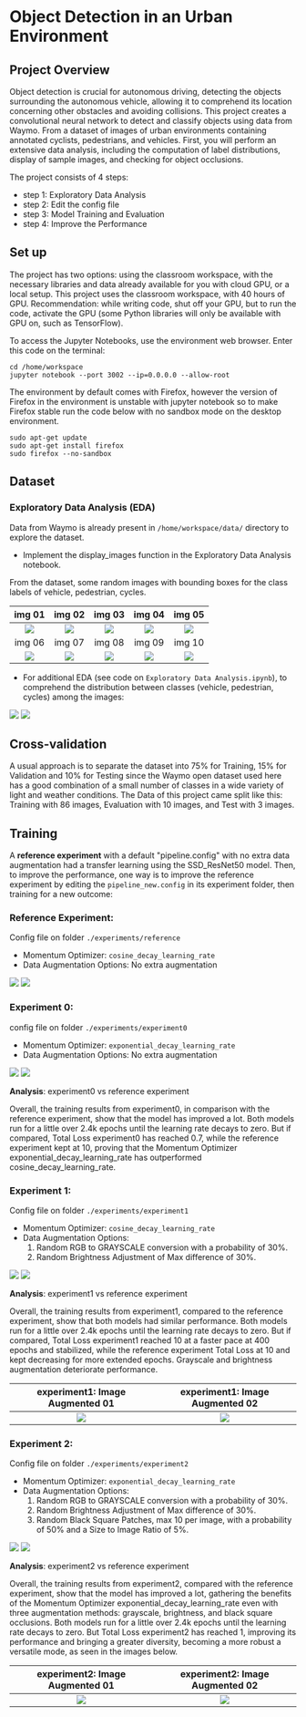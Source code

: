 # Object Detection in an Urban Environment

## Project Overview
Object detection is crucial for autonomous driving, detecting the objects surrounding the autonomous vehicle, allowing it to comprehend its location concerning other obstacles and avoiding collisions. This project creates a convolutional neural network to detect and classify objects using data from Waymo. From a dataset of images of urban environments containing annotated cyclists, pedestrians, and vehicles.
First, you will perform an extensive data analysis, including the computation of label distributions, display of sample images, and checking for object occlusions.

The project consists of 4 steps:
- step 1: Exploratory Data Analysis
- step 2: Edit the config file
- step 3: Model Training and Evaluation
- step 4: Improve the Performance

## Set up
The project has two options: using the classroom workspace, with the necessary libraries and data already available for you with cloud GPU, or a local setup. This project uses the classroom workspace, with 40 hours of GPU. Recommendation: while writing code, shut off your GPU, but to run the code, activate the GPU (some Python libraries will only be available with GPU on, such as TensorFlow).


To access the Jupyter Notebooks, use the environment web browser. Enter this code on the terminal:
```
cd /home/workspace
jupyter notebook --port 3002 --ip=0.0.0.0 --allow-root
```

The environment by default comes with Firefox, however the version of Firefox in the environment is unstable with jupyter notebook so to make Firefox stable run the code below with no sandbox mode on the desktop environment.
```
sudo apt-get update
sudo apt-get install firefox
sudo firefox --no-sandbox
```

## Dataset
### Exploratory Data Analysis (EDA)
Data from Waymo is already present in ``/home/workspace/data/`` directory to explore the dataset.
- Implement the display_images function in the Exploratory Data Analysis notebook.

From the dataset, some random images with bounding boxes for the class labels of vehicle, pedestrian, cycles.

| img 01                       | img 02                       | img 03                       | img 04                       | img 05                       |
|:----------------------------:|:----------------------------:|:----------------------------:|:----------------------------:|:----------------------------:|
| <img src="/img/img_01.png"/> | <img src="/img/img_02.png"/> | <img src="/img/img_03.png"/> | <img src="/img/img_04.png"/> | <img src="/img/img_05.png"/> |
| img 06                       | img 07                       | img 08                       | img 09                       | img 10                       |
| <img src="/img/img_06.png"/> | <img src="/img/img_07.png"/> | <img src="/img/img_08.png"/> | <img src="/img/img_09.png"/> | <img src="/img/img_10.png"/> |

- For additional EDA (see code on ``Exploratory Data Analysis.ipynb``), to comprehend the distribution between classes (vehicle, pedestrian, cycles) among the images:
<img src="/img/EDA_01.png"/>
<img src="/img/EDA_02.png"/>


## Cross-validation
A usual approach is to separate the dataset into 75% for Training, 15% for Validation and 10% for Testing since the Waymo open dataset used here has a good combination of a small number of classes in a wide variety of light and weather conditions. The Data of this project came split like this: Training with 86 images, Evaluation with 10 images, and Test with 3 images.


## Training
A **reference experiment** with a default "pipeline.config" with no extra data augmentation had a transfer learning using the SSD_ResNet50 model. Then, to improve the performance, one way is to improve the reference experiment by editing the ``pipeline_new.config`` in its experiment folder, then training for a new outcome:

### **Reference Experiment**: 
Config file on folder ```./experiments/reference```

- Momentum Optimizer:  ``cosine_decay_learning_rate``
- Data Augmentation Options: No extra augmentation

<img src="/img/tensorboard_01.png"/>
<img src="/img/tensorboard_02.png"/>


### **Experiment 0**: 
config file on folder ```./experiments/experiment0```

- Momentum Optimizer:  ``exponential_decay_learning_rate``
- Data Augmentation Options: No extra augmentation

<img src="/img/tensorboard_experiment0_01.png"/>
<img src="/img/tensorboard_experiment0_02.png"/>


**Analysis**: experiment0 vs reference experiment

Overall, the training results from experiment0, in comparison with the reference experiment, show that the model has improved a lot. 
Both models run for a little over 2.4k epochs until the learning rate decays to zero. But if compared, Total Loss experiment0 has reached 0.7, while the reference experiment kept at 10, proving that the Momentum Optimizer exponential_decay_learning_rate has outperformed cosine_decay_learning_rate.


### **Experiment 1**: 
Config file on folder ```./experiments/experiment1```

- Momentum Optimizer:  ``cosine_decay_learning_rate``
- Data Augmentation Options:
    1. Random RGB to GRAYSCALE conversion with a probability of 30%.
    2. Random Brightness Adjustment of Max difference of 30%.

<img src="/img/tensorboard_experiment1_01.png"/>
<img src="/img/tensorboard_experiment1_02.png"/>


**Analysis**: experiment1 vs reference experiment

Overall, the training results from experiment1, compared to the reference experiment, show that both models had similar performance. Both models run for a little over 2.4k epochs until the learning rate decays to zero. But if compared, Total Loss experiment1 reached 10 at a faster pace at 400 epochs and stabilized, while the reference experiment Total Loss at 10 and kept decreasing for more extended epochs. Grayscale and brightness augmentation deteriorate performance.

| experiment1: Image Augmented 01           | experiment1: Image Augmented 02           |
|:-----------------------------------------:|:-----------------------------------------:|
| <img src="/img/img_augment_exp1_01.png"/> | <img src="/img/img_augment_exp1_02.png"/> |


### **Experiment 2**: 
Config file on folder ```./experiments/experiment2``` 

- Momentum Optimizer:  ``exponential_decay_learning_rate``
- Data Augmentation Options:
    1. Random RGB to GRAYSCALE conversion with a probability of 30%.
    2. Random Brightness Adjustment of Max difference of 30%.
    3. Random Black Square Patches, max 10 per image, with a probability of 50% and a Size to Image Ratio of 5%.

<img src="/img/tensorboard_experiment2_01.png"/>
<img src="/img/tensorboard_experiment2_02.png"/>


**Analysis**: experiment2 vs reference experiment

Overall, the training results from experiment2, compared with the reference experiment, show that the model has improved a lot, gathering the benefits of the Momentum Optimizer exponential_decay_learning_rate even with three augmentation methods: grayscale, brightness, and black square occlusions. Both models run for a little over 2.4k epochs until the learning rate decays to zero. But Total Loss experiment2 has reached 1, improving its performance and bringing a greater diversity, becoming a more robust a versatile mode, as seen in the images below.

| experiment2: Image Augmented 01           | experiment2: Image Augmented 02           |
|:-----------------------------------------:|:-----------------------------------------:|
| <img src="/img/img_augment_exp2_01.png"/> | <img src="/img/img_augment_exp2_02.png"/> |

